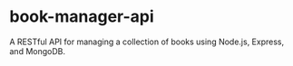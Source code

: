 # book-manager-api
A RESTful API for managing a collection of books using Node.js, Express, and MongoDB.
